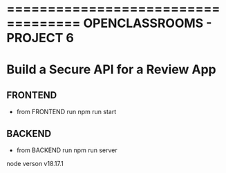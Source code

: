 
===================================
OPENCLASSROOMS - PROJECT 6
===================================

Build a Secure API for a Review App
===================================

FRONTEND
-----------

- from FRONTEND run npm run start


BACKEND
-----------

- from BACKEND run npm run server



node verson v18.17.1